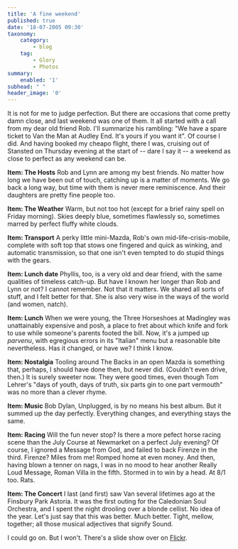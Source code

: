 ```yaml
---
title: 'A fine weekend'
published: true
date: '18-07-2005 09:30'
taxonomy:
    category:
        - blog
    tag:
        - Glory
        - Photos
summary:
    enabled: '1'
subhead: " "
header_image: '0'
---
```


It is not for me to judge perfection. But there are occasions that come pretty damn close, and last weekend was one of them. It all started with a call from my dear old friend Rob. I'll summarize his rambling: "We have a spare ticket to Van the Man at Audley End. It's yours if you want it". Of course I did. And having booked my cheapo flight, there I was, cruising out of Stansted on Thursday evening at the start of -- dare I say it -- a weekend as close to perfect as any weekend can be.

**Item: The Hosts**
Rob and Lynn are among my best friends. No matter how long we have been out of touch, catching up is a matter of moments. We go back a long way, but time with them is never mere reminiscence. And their daughters are pretty fine people too.

**Item: The Weather**
Warm, but not too  hot (except for a brief rainy spell on Friday morning). Skies deeply blue, sometimes flawlessly so, sometimes marred by perfect fluffy white clouds.

**Item: Transport**
A perky little mini-Mazda, Rob's own mid-life-crisis-mobile, complete with soft top that stows one fingered and quick as winking, and automatic transmission, so that one isn't even tempted to do stupid things with the gears.

**Item: Lunch date**
Phyllis, too, is a very old and dear friend, with the same qualities of timeless catch-up. But have I known her longer than Rob and Lynn or not? I cannot remember. Not that it matters. We shared all sorts of stuff, and I felt better for that. She is also very wise in the ways of the world (and women, natch).

**Item: Lunch**
When we were young, the Three Horseshoes at Madingley was unattainably expensive and posh, a place to fret about which knife and fork to use while someone's parents footed the bill. Now, it's a jumped up _parvenu_, with egregious errors in its "Italian" menu but a reasonable bite nevertheless. Has it changed, or have we? I think I know. 

**Item: Nostalgia**
Tooling around The Backs in an open Mazda is something that, perhaps, I should have done then, but never did. (Couldn't even drive, then.) It is surely sweeter now. They were good times, even though Tom Lehrer's "days of youth, days of truth, six parts gin to one part vermouth" was no more than a clever rhyme.

**Item: Music**
Bob Dylan, Unplugged, is by no means his best album. But it summed up the day perfectly. Everything changes, and everything stays the same.

**Item: Racing**
Will the fun never stop? Is there a more pefect horse racing scene than the July Course at Newmarket on a perfect July evening? Of course, I ignored a Message from God, and failed to back Firenze in the third. Firenze? Miles from me! Romped home at even money. And then, having blown a tenner on nags, I was in no mood to hear another Really Loud Message, Roman Villa in the fifth. Stormed in to win by a head. At 8/1 too. Rats.

**Item: The Concert**
I last (and first) saw Van several lifetimes ago at the Finsbury Park Astoria. It was the first outing for the Caledonian Soul Orchestra, and I spent the night drooling over a blonde cellist. No idea of the year. Let's just say that this was better. Much better. Tight, mellow, together; all those musical adjectives that signify Sound.

I could go on. But I won't. There's a slide show over on [Flickr](http://www.flickr.com/photos/73529121@N00/sets/609895/show/).